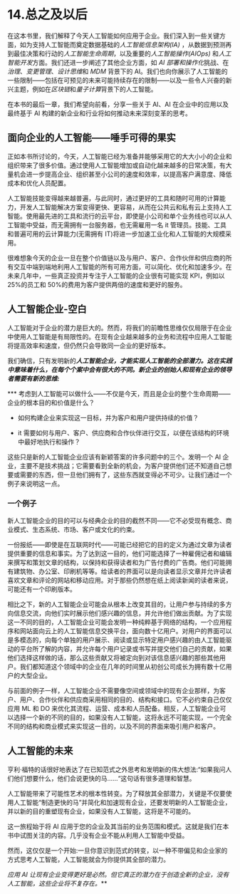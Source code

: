 # 14.总之及以后

在这本书里，我们解释了今天人工智能如何应用于企业。我们深入到一些关键方面，如为支持人工智能而奠定数据基础的*人工智能信息架构(IA)* ，从数据到预测再到最佳决策和行动的*人工智能生命周期*，以及重要的*人工智能操作(AIOps)* 和*人工智能开发*方面。我们还进一步阐述了其他企业方面，如 *AI 部署和操作化*挑战、在*治理*、*变更管理*、*设计思维*和 *MDM* 背景下的 AI。我们也向你展示了人工智能的一些限制——包括在可预见的未来可能持续存在的限制——以及一些令人兴奋的新兴主题，例如在*区块链*和*量子计算*背景下的人工智能。

在本书的最后一章，我们希望向前看，分享一些关于 AI、AI 在企业中的应用以及最终基于 AI 构建的新企业和行业将如何推动未来深刻变革的思考。

## 面向企业的人工智能——唾手可得的果实

正如本书所讨论的，今天，人工智能已经为准备并能够采用它的大大小小的企业和组织带来了很多价值。通过使用人工智能增加或自动化越来越多的日常决策，有大量机会进一步提高企业、组织甚至小公司的速度和效率，以提高客户满意度、降低成本和优化人员配置。

人工智能技能变得越来越普遍，与此同时，通过更好的工具和随时可用的计算能力，开发人工智能解决方案变得更快、更容易，从而在公共云和私有云上支持人工智能。使用最先进的工具和流行的云平台，即使是小公司和单个业务线也可以从人工智能中受益，而无需拥有一台服务器，也无需雇用一名 it 管理员。技能、工具和普遍可用的云计算能力(无需拥有 IT)将进一步加速工业化和人工智能的大规模采用。

很难想象今天的企业一旦在整个价值链以及与用户、客户、合作伙伴和供应商的所有交互中端到端地利用人工智能的所有可用方面，可以简化、优化和加速多少。在未来几年中，一些真正投资并专注于人工智能的企业很有可能实现 KPI，例如以 25%的员工和 50%的费用为客户提供两倍的速度和更好的服务。

## 人工智能企业-空白

人工智能对于企业的潜力是巨大的。然而，将我们的前瞻性思维仅仅局限于在企业中使用人工智能是有局限性的。在现有企业越来越多的业务和流程中应用人工智能将提高效率和速度，但仍然只会导致同一企业的更好版本。

我们确信，只有发明新的***人工智能企业，才能实现人工智能的全部潜力。这在实践中意味着什么，在每个个案中会有很大的不同。新企业的创始人和现有企业的领导者需要有新的思维:***

 ***   考虑到人工智能可以做什么——不仅是今天，而且是企业的整个生命周期——企业的根本目的和价值是什么？

*   如何构建企业来实现这一目标，并为客户和用户提供持续的价值？

*   it 需要如何与用户、客户、供应商和合作伙伴进行交互，以便在该结构的环境中最好地执行和操作？

这些只是新的人工智能企业应该有新颖答案的许多问题中的三个。发明一个 AI 企业，主要不是技术挑战；它需要看到全新的机会，为客户提供他们还不知道自己想要或需要的东西，但一旦他们拥有了，这些东西就变得必不可少。让我们通过一个例子来说明这一点。

### 一个例子

新人工智能企业的目的可以与经典企业的目的截然不同——它不必受现有概念、商业模式、生态系统、市场、客户或文化的约束。

一份报纸——即使是在互联网时代——可能已经把它的目的定义为通过文章为读者提供重要的信息和事实。为了达到这一目的，他们可能选择了一种雇佣记者和编辑来撰写和策划文章的结构，以保持和获得读者和为广告付费的广告商。他们可能拥有建筑物、办公室、印刷机等等。给读者的界面可以是向读者显示文章并允许读者喜欢文章和评论的网站和移动应用。对于那些仍然想在纸上阅读新闻的读者来说，可能还有一个印刷版本。

相比之下，新的人工智能企业可能会从根本上改变其目的，让用户参与持续的多方向信息交流，向他们实时展示他们感兴趣的信息，并允许他们做出贡献。为了实现这一不同的目的，人工智能企业可能会发明一种纯粹基于网络的结构，一个应用程序和网站面向云上的人工智能信息交换平台，面向数十亿用户。对用户的界面可以是多模态的，向每个单独的用户展示、阅读或显示特定用户感兴趣的由人工智能驱动的平台所了解的内容，并允许每个用户记录或书写并提交他们自己的贡献，如果他们选择这样做的话，那么这些贡献又将被定向到对该信息感兴趣的那些其他用户。我们都知道这个领域中的企业在几年的时间里从初创公司成长为拥有数十亿用户的大型企业。

与前面的例子一样，人工智能企业不需要像空间或领域中的现有企业那样，为客户、用户、合作伙伴和供应商采用相同的目的、结构和接口。它不必约束自己仅仅应用 ML 和 DO 来优化其流程、运营、成本和人员配备。相反，人工智能企业可以选择一个新的不同的目的，如果没有人工智能，这将永远不可能实现，一个完全不同的结构和商业模式来实现这一目的，以及不同的界面来吸引用户和客户。

## 人工智能的未来

亨利·福特的话很好地表达了在已知范式之外思考和发明新的伟大想法:“如果我问人们他们想要什么，他们会说更快的马……“这句话有很多道理和智慧。

人工智能带来了可能性艺术的根本性转变。为了释放其全部潜力，关键是不仅要使用人工智能“制造更快的马”并简化和加速现有企业，还要发明新的人工智能企业，并以新的目的重塑现有企业，如果没有人工智能，这将是不可能的。

这一旅程始于将 AI 应用于您的企业及其当前的业务范围和模式。这就是我们在本书中试图关注的内容。几乎没有企业不能从利用人工智能中受益。

然而，这仅仅是一个开始:一旦你意识到范式的转变，以一种不带偏见和企业家的方式思考人工智能，人工智能就会为你提供其全部的潜力。

*应用 AI 让现有企业变得更好是必然。但它真正的潜力在于创造全新的企业，没有人工智能，这些企业将不复存在。***